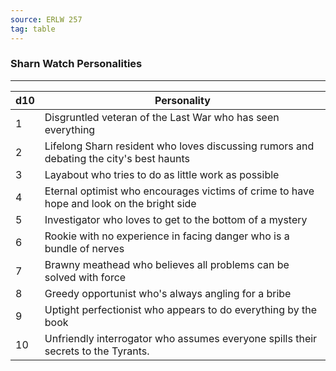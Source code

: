 ```yaml
---
source: ERLW 257
tag: table
---
```


### Sharn Watch Personalities
---
|d10|Personality|
|----|------------|
|1|Disgruntled veteran of the Last War who has seen everything|
|2|Lifelong Sharn resident who loves discussing rumors and debating the city's best haunts|
|3|Layabout who tries to do as little work as possible|
|4|Eternal optimist who encourages victims of crime to have hope and look on the bright side|
|5|Investigator who loves to get to the bottom of a mystery|
|6|Rookie with no experience in facing danger who is a bundle of nerves|
|7|Brawny meathead who believes all problems can be solved with force|
|8|Greedy opportunist who's always angling for a bribe|
|9|Uptight perfectionist who appears to do everything by the book|
|10|Unfriendly interrogator who assumes everyone spills their secrets to the Tyrants.|
